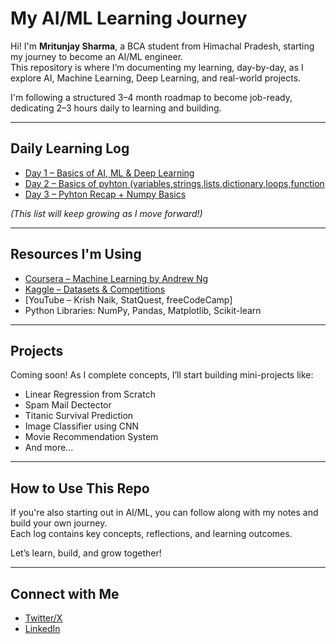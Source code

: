 # My AI/ML Learning Journey

Hi! I'm **Mritunjay Sharma**, a BCA student from Himachal Pradesh, starting my journey to become an AI/ML engineer.  
This repository is where I’m documenting my learning, day-by-day, as I explore AI, Machine Learning, Deep Learning, and real-world projects.

I'm following a structured 3–4 month roadmap to become job-ready, dedicating 2–3 hours daily to learning and building.

---

## Daily Learning Log

- [Day 1 – Basics of AI, ML & Deep Learning](daily-logs/day1.md)
- [Day 2 – Basics of pyhton (variables,strings,lists,dictionary,loops,function](daily-logs/day2.md)
- [Day 3 – Pyhton Recap + Numpy Basics ](daily-logs/day3.md)

*(This list will keep growing as I move forward!)*

---

## Resources I'm Using

- [Coursera – Machine Learning by Andrew Ng](https://www.coursera.org/learn/machine-learning)
- [Kaggle – Datasets & Competitions](https://www.kaggle.com/)
- [YouTube – Krish Naik, StatQuest, freeCodeCamp]
- Python Libraries: NumPy, Pandas, Matplotlib, Scikit-learn

---

## Projects

Coming soon! As I complete concepts, I’ll start building mini-projects like:
- Linear Regression from Scratch
- Spam Mail Dectector 
- Titanic Survival Prediction
- Image Classifier using CNN
- Movie Recommendation System
- And more...

---

## How to Use This Repo

If you're also starting out in AI/ML, you can follow along with my notes and build your own journey.  
Each log contains key concepts, reflections, and learning outcomes.

Let’s learn, build, and grow together!

---

## Connect with Me

- [Twitter/X](https://x.com/Mritunjay__05) 
- [LinkedIn](www.linkedin.com/in/mritunjay-sharma05)
